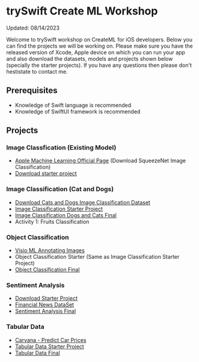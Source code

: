 
# trySwift Create ML Workshop 
Updated: 08/14/2023

Welcome to trySwift workshop on CreateML for iOS developers. Below you can find the projects we will be working on. Please make sure you have the released version of Xcode, Apple device on which you can run your app and also download the datasets, models and projects shown below (specially the starter projects). If you have any questions then please don't hestistate to contact me. 

## Prerequisites  

- Knowledge of Swift language is recommended 
- Knowledge of SwiftUI framework is recommended 

## Projects

### Image Classfication (Existing Model)
- [Apple Machine Learning Official Page](https://developer.apple.com/machine-learning/models/) (Download SqueezeNet
Image Classification)
- [Download starter project](/projects//integrate-existing-model.zip)

### Image Classification (Cat and Dogs)
- [Download Cats and Dogs Image Classification Dataset](https://www.kaggle.com/datasets/samuelcortinhas/cats-and-dogs-image-classification)
- [Image Classification Starter Project](/projects/image-classifier-starter.zip)
- [Image Classification Dogs and Cats Final](/projects/image-classifier-dog-vs-cat-final.zip)
- Activity 1: Fruits Classification

### Object Classification 
- [Visio ML Annotating Images](https://github.com/Gaspard-Bruno/visio-ml)
- Object Classification Starter (Same as Image Classification Starter Project)
- [Object Classification Final]()

### Sentiment Analysis 
- [Download Starter Project]()
- [Financial News DataSet]()
- [Sentiment Analysis Final]()

### Tabular Data 
- [Carvana - Predict Car Prices](https://www.kaggle.com/datasets/ravishah1/carvana-predict-car-prices)
- [Tabular Data Starter Project]()
- [Tabular Data Final]() 

